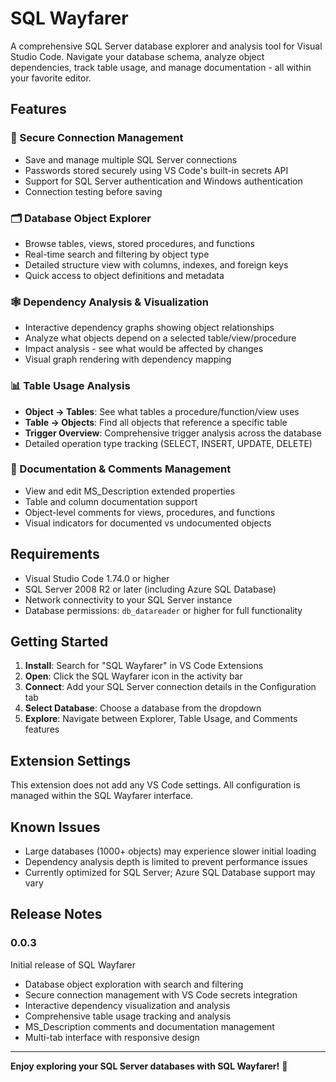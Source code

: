 # SQL Wayfarer

A comprehensive SQL Server database explorer and analysis tool for Visual Studio Code. Navigate your database schema, analyze object dependencies, track table usage, and manage documentation - all within your favorite editor.

## Features

### 🔐 Secure Connection Management
- Save and manage multiple SQL Server connections
- Passwords stored securely using VS Code's built-in secrets API
- Support for SQL Server authentication and Windows authentication
- Connection testing before saving

### 🗂️ Database Object Explorer
- Browse tables, views, stored procedures, and functions
- Real-time search and filtering by object type
- Detailed structure view with columns, indexes, and foreign keys
- Quick access to object definitions and metadata

### 🕸️ Dependency Analysis & Visualization
- Interactive dependency graphs showing object relationships
- Analyze what objects depend on a selected table/view/procedure
- Impact analysis - see what would be affected by changes
- Visual graph rendering with dependency mapping

### 📊 Table Usage Analysis
- **Object → Tables**: See what tables a procedure/function/view uses
- **Table → Objects**: Find all objects that reference a specific table
- **Trigger Overview**: Comprehensive trigger analysis across the database
- Detailed operation type tracking (SELECT, INSERT, UPDATE, DELETE)

### 📝 Documentation & Comments Management
- View and edit MS_Description extended properties
- Table and column documentation support
- Object-level comments for views, procedures, and functions
- Visual indicators for documented vs undocumented objects

## Requirements

- Visual Studio Code 1.74.0 or higher
- SQL Server 2008 R2 or later (including Azure SQL Database)
- Network connectivity to your SQL Server instance
- Database permissions: `db_datareader` or higher for full functionality

## Getting Started

1. **Install**: Search for "SQL Wayfarer" in VS Code Extensions
2. **Open**: Click the SQL Wayfarer icon in the activity bar
3. **Connect**: Add your SQL Server connection details in the Configuration tab
4. **Select Database**: Choose a database from the dropdown
5. **Explore**: Navigate between Explorer, Table Usage, and Comments features

## Extension Settings

This extension does not add any VS Code settings. All configuration is managed within the SQL Wayfarer interface.

## Known Issues

- Large databases (1000+ objects) may experience slower initial loading
- Dependency analysis depth is limited to prevent performance issues
- Currently optimized for SQL Server; Azure SQL Database support may vary

## Release Notes

### 0.0.3

Initial release of SQL Wayfarer

- Database object exploration with search and filtering
- Secure connection management with VS Code secrets integration
- Interactive dependency visualization and analysis
- Comprehensive table usage tracking and analysis
- MS_Description comments and documentation management
- Multi-tab interface with responsive design

---

**Enjoy exploring your SQL Server databases with SQL Wayfarer!** 🧭